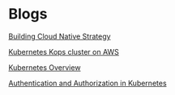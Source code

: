 # Blogs

[Building Cloud Native Strategy](./cloud-native-strategy.md)

[Kubernetes Kops cluster on AWS](./kubernetes-kops.md)

[Kubernetes Overview](./kubernetes-kops.md)

[Authentication and Authorization in Kubernetes](./auth-authz.md)

